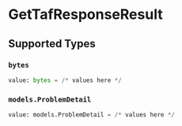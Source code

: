 # GetTafResponseResult


## Supported Types

### `bytes`

```python
value: bytes = /* values here */
```

### `models.ProblemDetail`

```python
value: models.ProblemDetail = /* values here */
```


